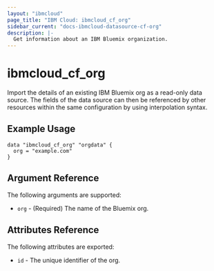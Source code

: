 ```yaml
---
layout: "ibmcloud"
page_title: "IBM Cloud: ibmcloud_cf_org"
sidebar_current: "docs-ibmcloud-datasource-cf-org"
description: |-
  Get information about an IBM Bluemix organization.
---
```


# ibmcloud\_cf_org

Import the details of an existing IBM Bluemix org as a read-only data source. The fields of the data source can then be referenced by other resources within the same configuration by using interpolation syntax. 

## Example Usage

```hcl
data "ibmcloud_cf_org" "orgdata" {
  org = "example.com"
}
```

## Argument Reference

The following arguments are supported:

* `org` - (Required) The name of the Bluemix org.

## Attributes Reference

The following attributes are exported:

* `id` - The unique identifier of the org.  
